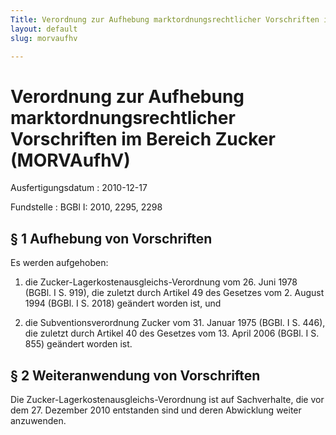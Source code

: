 ```yaml
---
Title: Verordnung zur Aufhebung marktordnungsrechtlicher Vorschriften im Bereich Zucker
layout: default
slug: morvaufhv

---
```


# Verordnung zur Aufhebung marktordnungsrechtlicher Vorschriften im Bereich Zucker (MORVAufhV)

Ausfertigungsdatum
:   2010-12-17

Fundstelle
:   BGBl I: 2010, 2295, 2298


## § 1 Aufhebung von Vorschriften

Es werden aufgehoben:

1.  die Zucker-Lagerkostenausgleichs-Verordnung vom 26. Juni 1978 (BGBl. I
    S. 919), die zuletzt durch Artikel 49 des Gesetzes vom 2. August 1994
    (BGBl. I S. 2018) geändert worden ist, und


2.  die Subventionsverordnung Zucker vom 31. Januar 1975 (BGBl. I S. 446),
    die zuletzt durch Artikel 40 des Gesetzes vom 13. April 2006 (BGBl. I
    S. 855) geändert worden ist.





## § 2 Weiteranwendung von Vorschriften

Die Zucker-Lagerkostenausgleichs-Verordnung ist auf Sachverhalte, die
vor dem 27. Dezember 2010 entstanden sind und deren Abwicklung weiter
anzuwenden.

